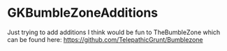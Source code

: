 # GKBumbleZoneAdditions
Just trying to add additions I think would be fun to TheBumbleZone which can be found here: https://github.com/TelepathicGrunt/Bumblezone
